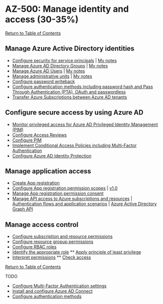 # AZ-500: Manage identity and access (30-35%)

[Return to Table of Contents](../README.md)

## Manage Azure Active Directory identities
* [Configure security for service principals](https://docs.microsoft.com/en-us/azure/active-directory/fundamentals/service-accounts-principal) | [My notes](11-Configure%20security%20for%20service%20principals.md)
* [Manage Azure AD Directory Groups](https://docs.microsoft.com/en-us/microsoft-365/enterprise/manage-microsoft-365-groups) | [My notes](12-Manage%20Azure%20AD%20directory%20groups.md)
* [Manage Azure AD Users](https://docs.microsoft.com/en-us/microsoft-365/enterprise/manage-microsoft-365-accounts) | [My notes](13-Manage%20Azure%20AD%20users.md)
* [Manage administrative units](https://docs.microsoft.com/en-us/azure/active-directory/roles/administrative-units) | [My notes](14-Manage%20administrative%20units.md)
* [Configure password writeback]()
* [Configure authentication methods including password hash and Pass Through Authentication (PTA), OAuth and passwordless](https://docs.microsoft.com/en-us/azure/security/fundamentals/choose-ad-authn)
* [Transfer Azure Subscriptions between Azure AD tenants](https://docs.microsoft.com/en-us/azure/cost-management-billing/manage/billing-subscription-transfer)

## Configure secure access by using Azure AD

* [Monitor privileged access for Azure AD Privileged Identity Management (PIM)](https://docs.microsoft.com/en-us/azure/active-directory/privileged-identity-management/pim-deployment-plan)
* [Configure Access Reviews](https://docs.microsoft.com/en-us/azure/active-directory/governance/access-reviews-overview)
* [Configure PIM](https://docs.microsoft.com/en-us/azure/active-directory/privileged-identity-management/pim-getting-started)
* [Implement Conditional Access Policies including Multi-Factor Authentication](https://docs.microsoft.com/en-us/azure/active-directory/conditional-access/best-practices)
* [Configure Azure AD Identity Protection](https://docs.microsoft.com/en-us/azure/active-directory/identity-protection/)

## Manage application access
* [Create App registration](https://docs.microsoft.com/en-us/azure/active-directory/develop/quickstart-register-app)
* [Configure App registration permission scopes](https://docs.microsoft.com/en-us/azure/active-directory/develop/v2-permissions-and-consent) | [v1.0](https://docs.microsoft.com/en-us/azure/active-directory/develop/v1-permissions-and-consent)
* [Manage App registration permission consent](https://docs.microsoft.com/en-us/azure/active-directory/develop/consent-framework)
* [Manage API access to Azure subscriptions and resources](https://docs.microsoft.com/en-us/azure/api-management/api-management-howto-aad) | [Authentication flows and application scenarios](https://docs.microsoft.com/en-us/azure/active-directory/develop/authentication-flows-app-scenarios) | [Azure Active Directory Graph API](https://docs.microsoft.com/en-us/azure/active-directory/develop/active-directory-graph-api)

## Manage access control
* [Configure subscription and resource permissions]()
* [Configure resource gropup permissions]()
* [Configure RBAC roles]()
* [Identify the appropriate role]()
** [Apply principle of least privilege]()
* [Interpret permissions]()
** [Check access]()

[Return to Table of Contents](../README.md)


TODO
* [Configure Multi-Factor Authentication settings](https://docs.microsoft.com/en-us/azure/active-directory/authentication/howto-mfa-mfasettings)
* [Install and configure Azure AD Connect](https://docs.microsoft.com/en-us/azure/active-directory/hybrid/how-to-connect-install-custom)
* [Configure authentication methods](https://docs.microsoft.com/en-us/azure/security/fundamentals/choose-ad-authn)

